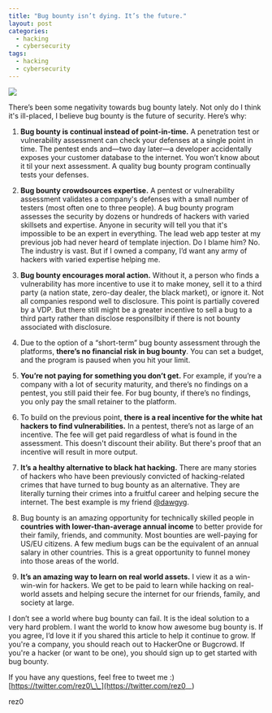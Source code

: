 ```yaml
---
title: "Bug bounty isn’t dying. It’s the future."
layout: post
categories:
  - hacking
  - cybersecurity
tags:
  - hacking
  - cybersecurity
---
```


<img src="https://i.imgur.com/MuwhWTr.png">

There’s been some negativity towards bug bounty lately. Not only do I think it's ill-placed, I believe bug bounty is the future of security. Here’s why:

1. **Bug bounty is continual instead of point-in-time.** A penetration test or vulnerability assessment can check your defenses at a single point in time. The pentest ends and—two day later—a developer accidentally exposes your customer database to the internet. You won’t know about it til your next assessment. A quality bug bounty program continually tests your defenses.

2. **Bug bounty crowdsources expertise.** A pentest or vulnerability assessment validates a company's defenses with a small number of testers (most often one to three people). A bug bounty program assesses the security by dozens or hundreds of hackers with varied skillsets and expertise. Anyone in security will tell you that it's impossible to be an expert in everything. The lead web app tester at my previous job had never heard of template injection. Do I blame him? No. The industry is vast. But if I owned a company, I’d want any army of hackers with varied expertise helping me. 

3. **Bug bounty encourages moral action.** Without it, a person who finds a vulnerability has more incentive to use it to make money, sell it to a third party (a nation state, zero-day dealer, the black market), or ignore it. Not all companies respond well to disclosure. This point is partially covered by a VDP. But there still might be a greater incentive to sell a bug to a third party rather than disclose responsilbity if there is not bounty associated with disclosure.

4. Due to the option of a “short-term” bug bounty assessment through the platforms, **there’s no financial risk in bug bounty**. You can set a budget, and the program is paused when you hit your limit.

5. **You’re not paying for something you don’t get.** For example, if you’re a company with a lot of security maturity, and there’s no findings on a pentest, you still paid their fee. For bug bounty, if there’s no findings, you only pay the small retainer to the platform.

6. To build on the previous point, **there is a real incentive for the white hat hackers to find vulnerabilities.** In a pentest, there’s not as large of an incentive. The fee will get paid regardless of what is found in the assessment. This doesn't discount their ability. But there's proof that an incentive will result in more output.

7. **It’s a healthy alternative to black hat hacking.** There are many stories of hackers who have been previously convicted of hacking-related crimes that have turned to bug bounty as an alternative. They are literally turning their crimes into a fruitful career and helping secure the internet. The best example is my friend [@dawgyg](https://twitter.com/thedawgyg). 

8. Bug bounty is an amazing opportunity for technically skilled people in **countries with lower-than-average annual income** to better provide for their family, friends, and community. Most bounties are well-paying for US/EU citizens. A few medium bugs can be the equivalent of an annual salary in other countries. This is a great opportunity to funnel money into those areas of the world.

9. **It’s an amazing way to learn on real world assets.** I view it as a win-win-win for hackers. We get to be paid to learn while hacking on real-world assets and helping secure the internet for our friends, family, and society at large.


I don’t see a world where bug bounty can fail. It is the ideal solution to a very hard problem. I want the world to know how awesome bug bounty is. If you agree, I’d love it if you shared this article to help it continue to grow. If you're a company, you should reach out to HackerOne or Bugcrowd. If you're a hacker (or want to be one), you should sign up to get started with bug bounty.

If you have any questions, feel free to tweet me :) [https://twitter.com/rez0\_\_](https://twitter.com/rez0__)

rez0

<meta name="twitter:card" content="summary_large_image" />
<meta name="twitter:site" content="@rez0__" />
<meta name="twitter:creator" content="@rez0__" />
<meta property="og:url" content="https://rez0.blog/hacking/cybersecurity/2021/01/10/bug-bounty-isnt-dying.html" />
<meta property="og:title" content="Bug bounty isn't dying. It's the future." />
<meta property="og:description" content="There's been some negativity towards bug bounty.." />
<meta property="og:image" content="https://i.imgur.com/MuwhWTr.png" />
